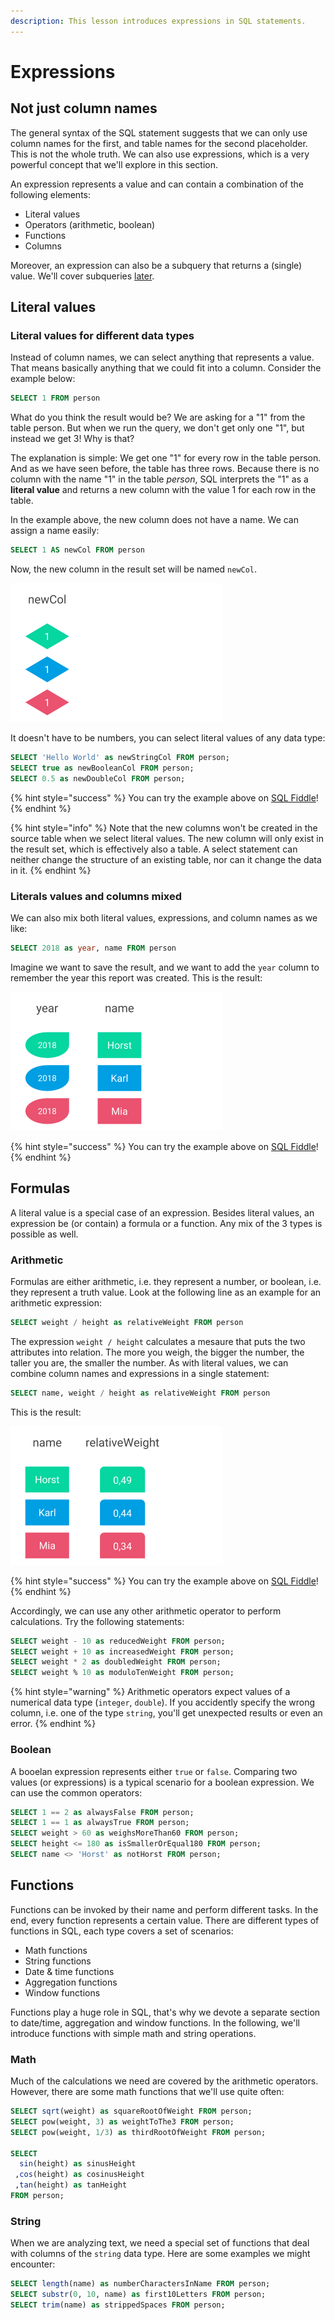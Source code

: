 ```yaml
---
description: This lesson introduces expressions in SQL statements.
---
```


# Expressions

## Not just column names

The general syntax of the SQL statement suggests that we can only use column names for the first, and table names for the second placeholder. This is not the whole truth. We can also use expressions, which is a very powerful concept that we'll explore in this section.

An expression represents a value and can contain a combination of the following elements:

* Literal values
* Operators \(arithmetic, boolean\)
* Functions
* Columns

Moreover, an expression can also be a subquery that returns a \(single\) value. We'll cover subqueries [later](../../case-b-sales-data/advanced-queries/subqueries.md).

## Literal values

### Literal values for different data types

Instead of column names, we can select anything that represents a value. That means basically anything that we could fit into a column. Consider the example below:

```sql
SELECT 1 FROM person
```

What do you think the result would be? We are asking for a "1" from the table person. But when we run the query, we don't get only one "1", but instead we get 3! Why is that?

The explanation is simple: We get one "1" for every row in the table person. And as we have seen before, the table has three rows. Because there is no column with the name "1" in the table _person_, SQL interprets the "1" as a **literal value** and returns a new column with the value 1 for each row in the table.

In the example above, the new column does not have a name. We can assign a name easily:

```sql
SELECT 1 AS newCol FROM person
```

Now, the new column in the result set will be named `newCol`.

![](../../../.gitbook/assets/result_with_new_colum.png)

It doesn't have to be numbers, you can select literal values of any data type:

```sql
SELECT 'Hello World' as newStringCol FROM person;
SELECT true as newBooleanCol FROM person;
SELECT 0.5 as newDoubleCol FROM person;
```

{% hint style="success" %}
You can try the example above on [SQL Fiddle](http://sqlfiddle.com/#!18/8c7c4/2)!
{% endhint %}

{% hint style="info" %}
Note that the new columns won't be created in the source table when we select literal values. The new column will only exist in the result set, which is effectively also a table. A select statement can neither change the structure of an existing table, nor can it change the data in it.
{% endhint %}

### Literals values and columns mixed

We can also mix both literal values, expressions, and column names as we like:

```sql
SELECT 2018 as year, name FROM person
```

Imagine we want to save the result, and we want to add the `year` column to remember the year this report was created. This is the result:

![](../../../.gitbook/assets/result_mixed.png)

{% hint style="success" %}
You can try the example above on [SQL Fiddle](http://sqlfiddle.com/#!18/8c7c4/3)!
{% endhint %}

## Formulas

A literal value is a special case of an expression. Besides literal values, an expression be \(or contain\) a formula or a function. Any mix of the 3 types is possible as well.

### Arithmetic

Formulas are either arithmetic, i.e. they represent a number, or boolean, i.e. they represent a truth value. Look at the following line as an example for an arithmetic expression:

```sql
SELECT weight / height as relativeWeight FROM person
```

The expression `weight / height` calculates a mesaure that puts the two attributes into relation. The more you weigh, the bigger the number, the taller you are, the smaller the number. As with literal values, we can combine column names and expressions in a single statement:

```sql
SELECT name, weight / height as relativeWeight FROM person
```

This is the result:

![](../../../.gitbook/assets/result_expression.png)

{% hint style="success" %}
You can try the example above on [SQL Fiddle](http://sqlfiddle.com/#!18/8c7c4/4)!
{% endhint %}

Accordingly, we can use any other arithmetic operator to perform calculations. Try the following statements:

```sql
SELECT weight - 10 as reducedWeight FROM person;
SELECT weight + 10 as increasedWeight FROM person;
SELECT weight * 2 as doubledWeight FROM person;
SELECT weight % 10 as moduloTenWeight FROM person;
```

{% hint style="warning" %}
Arithmetic operators expect values of a numerical data type \(`integer`, `double`\). If you accidently specify the wrong column, i.e. one of the type `string`, you'll get unexpected results or even an error.
{% endhint %}

### Boolean

A booelan expression represents either `true` or `false`. Comparing two values \(or expressions\) is a typical scenario for a boolean expression. We can use the common operators:

```sql
SELECT 1 == 2 as alwaysFalse FROM person;
SELECT 1 == 1 as alwaysTrue FROM person;
SELECT weight > 60 as weighsMoreThan60 FROM person;
SELECT height <= 180 as isSmallerOrEqual180 FROM person;
SELECT name <> 'Horst' as notHorst FROM person;
```

## Functions

Functions can be invoked by their name and perform different tasks. In the end, every function represents a certain value. There are different types of functions in SQL, each type covers a set of scenarios:

* Math functions
* String functions
* Date & time functions
* Aggregation functions
* Window functions

Functions play a huge role in SQL, that's why we devote a separate section to date/time, aggregation and window functions. In the following, we'll introduce functions with simple math and string operations.

### Math

Much of the calculations we need are covered by the arithmetic operators. However, there are some math functions that we'll use quite often:

```sql
SELECT sqrt(weight) as squareRootOfWeight FROM person;
SELECT pow(weight, 3) as weightToThe3 FROM person;
SELECT pow(weight, 1/3) as thirdRootOfWeight FROM person;

SELECT 
  sin(height) as sinusHeight 
 ,cos(height) as cosinusHeight
 ,tan(height) as tanHeight
FROM person;
```

### String

When we are analyzing text, we need a special set of functions that deal with columns of the `string` data type. Here are some examples we might encounter:

```sql
SELECT length(name) as numberCharactersInName FROM person;
SELECT substr(0, 10, name) as first10Letters FROM person;
SELECT trim(name) as strippedSpaces FROM person;
```





